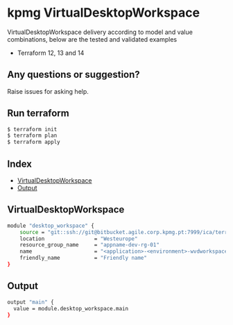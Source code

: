 # kpmg VirtualDesktopWorkspace

VirtualDesktopWorkspace delivery according to model and value combinations, below are the tested and validated examples

  - Terraform 12, 13 and 14

## Any questions or suggestion?

Raise issues for asking help.

## Run terraform

```bash
$ terraform init
$ terraform plan
$ terraform apply
```

## Index

- [VirtualDesktopWorkspace](#VirtualDesktopWorkspace)
- [Output](#output)

## VirtualDesktopWorkspace<a name="VirtualDesktopWorkspace"></a>
```bash
module "desktop_workspace" {
    source = "git::ssh://git@bitbucket.agile.corp.kpmg.pt:7999/ica/terraform-azure-azurerm-virtual-desktop-workspace.git"
    location                = "Westeurope"
    resource_group_name     = "appname-dev-rg-01"
    name                    = "<application>-<environment>-wvdworkspace-<seq number>"
    friendly_name           = "Friendly name"
}
```

## Output<a name="output"></a>
```bash
output "main" {
  value = module.desktop_workspace.main
}
```